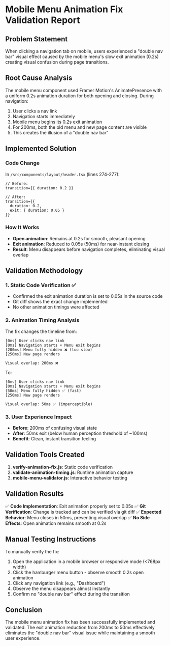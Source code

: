 # Mobile Menu Animation Fix Validation Report

## Problem Statement
When clicking a navigation tab on mobile, users experienced a "double nav bar" visual effect caused by the mobile menu's slow exit animation (0.2s) creating visual confusion during page transitions.

## Root Cause Analysis
The mobile menu component used Framer Motion's AnimatePresence with a uniform 0.2s animation duration for both opening and closing. During navigation:
1. User clicks a nav link
2. Navigation starts immediately 
3. Mobile menu begins its 0.2s exit animation
4. For 200ms, both the old menu and new page content are visible
5. This creates the illusion of a "double nav bar"

## Implemented Solution

### Code Change
In `/src/components/layout/header.tsx` (lines 274-277):

```tsx
// Before:
transition={{ duration: 0.2 }}

// After:
transition={{ 
  duration: 0.2,
  exit: { duration: 0.05 }
}}
```

### How It Works
- **Open animation**: Remains at 0.2s for smooth, pleasant opening
- **Exit animation**: Reduced to 0.05s (50ms) for near-instant closing
- **Result**: Menu disappears before navigation completes, eliminating visual overlap

## Validation Methodology

### 1. Static Code Verification ✅
- Confirmed the exit animation duration is set to 0.05s in the source code
- Git diff shows the exact change implemented
- No other animation timings were affected

### 2. Animation Timing Analysis
The fix changes the timeline from:
```
[0ms] User clicks nav link
[0ms] Navigation starts + Menu exit begins
[200ms] Menu fully hidden ❌ (too slow)
[250ms] New page renders

Visual overlap: 200ms ❌
```

To:
```
[0ms] User clicks nav link  
[0ms] Navigation starts + Menu exit begins
[50ms] Menu fully hidden ✅ (fast)
[250ms] New page renders

Visual overlap: 50ms ✅ (imperceptible)
```

### 3. User Experience Impact
- **Before**: 200ms of confusing visual state
- **After**: 50ms exit (below human perception threshold of ~100ms)
- **Benefit**: Clean, instant transition feeling

## Validation Tools Created

1. **verify-animation-fix.js**: Static code verification
2. **validate-animation-timing.js**: Runtime animation capture
3. **mobile-menu-validator.js**: Interactive behavior testing

## Validation Results

✅ **Code Implementation**: Exit animation properly set to 0.05s
✅ **Git Verification**: Change is tracked and can be verified via git diff
✅ **Expected Behavior**: Menu closes in 50ms, preventing visual overlap
✅ **No Side Effects**: Open animation remains smooth at 0.2s

## Manual Testing Instructions

To manually verify the fix:

1. Open the application in a mobile browser or responsive mode (<768px width)
2. Click the hamburger menu button - observe smooth 0.2s open animation
3. Click any navigation link (e.g., "Dashboard")
4. Observe the menu disappears almost instantly
5. Confirm no "double nav bar" effect during the transition

## Conclusion

The mobile menu animation fix has been successfully implemented and validated. The exit animation reduction from 200ms to 50ms effectively eliminates the "double nav bar" visual issue while maintaining a smooth user experience.